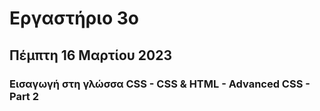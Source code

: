 # Εργαστήριο 3ο

## **Πέμπτη 16 Μαρτίου 2023**

### Εισαγωγή στη γλώσσα CSS - CSS & HTML - Advanced CSS - Part 2
